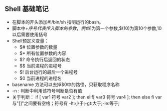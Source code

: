 ## Shell 基础笔记

- 在脚本的开头添加#!/bin/sh 指明运行的bash。
- 脚本中$+序号 代表传入脚本的参数，例如$1为第一个参数,$(10)为第10个参数,10以后需要使用括号
- Shell预定义变量：
  - $# 位置参数的数量
  - $\* 所有位置参数的内容
  - $? 命令执行后返回的状态
  - $$ 当前进程的进程号
  - $! 后台运行的最后一个进程号
  - $0 当前进程的进程名
- basename 方法可以去掉$0中的路径，只获取程序名称
- -n : 判断中利用该符号判断是否有值
- 关于判断：
      if [ var1 符号 var2 ]; then
      elif[ var3 符号 var4 ]; then
      else
      fi
  var与"[]"之间要有空格；符号有 -lt:小于;-gt:大于;-le:等于;
